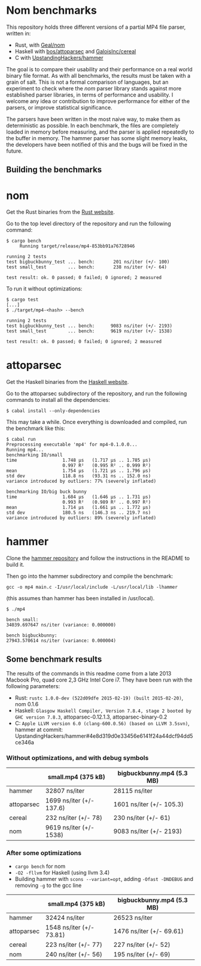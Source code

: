 # Nom benchmarks

This repository holds three different versions of a partial MP4 file parser, written in:

- Rust, with [Geal/nom](https://github.com/Geal/nom)
- Haskell with [bos/attoparsec](https://github.com/bos/attoparsec) and [GaloisInc/cereal](https://github.com/GaloisInc/cereal)
- C with [UpstandingHackers/hammer](https://github.com/UpstandingHackers/hammer)

The goal is to compare their usability and their performance on a real world binary file format. As with all benchmarks, the results must be taken with a grain of salt. This is not a formal comparison of languages, but an experiment to check where the *nom* parser library stands against more established parser libraries, in terms of performance and usability. I welcome any idea or contribution to improve performance for either of the parsers, or improve statistical significance.

The parsers have been written in the most naive way, to make them as deterministic as possible. In each benchmark, the files are completely loaded in memory before measuring, and the parser is applied repeatedly to the buffer in memory. The hammer parser has some slight memory leaks, the developers have been notified of this and the bugs will be fixed in the future.

## Building the benchmarks

# nom

Get the Rust binaries from the [Rust website](http://www.rust-lang.org/install.html).

Go to the top level directory of the repository and run the following command:

```shell
$ cargo bench
     Running target/release/mp4-853bb91a76728946

running 2 tests
test bigbuckbunny_test ... bench:       201 ns/iter (+/- 100)
test small_test        ... bench:       238 ns/iter (+/- 64)

test result: ok. 0 passed; 0 failed; 0 ignored; 2 measured
```

To run it without optimizations:

```shell
$ cargo test
[...]
$ ./target/mp4-<hash> --bench

running 2 tests
test bigbuckbunny_test ... bench:      9083 ns/iter (+/- 2193)
test small_test        ... bench:      9619 ns/iter (+/- 1538)

test result: ok. 0 passed; 0 failed; 0 ignored; 2 measured
```

# attoparsec

Get the Haskell binaries from the [Haskell website](https://www.haskell.org/downloads).

Go to the attoparsec subdirectory of the repository, and run the following commands to install all the dependencies:

```shell
$ cabal install --only-dependencies
```

This may take a while. Once everything is downloaded and compiled, run the benchmark like this:

```shell
$ cabal run
Preprocessing executable 'mp4' for mp4-0.1.0.0...
Running mp4...
benchmarking IO/small
time                 1.748 μs   (1.717 μs .. 1.785 μs)
                     0.997 R²   (0.995 R² .. 0.999 R²)
mean                 1.754 μs   (1.721 μs .. 1.796 μs)
std dev              118.8 ns   (93.31 ns .. 152.0 ns)
variance introduced by outliers: 77% (severely inflated)

benchmarking IO/big buck bunny
time                 1.684 μs   (1.646 μs .. 1.731 μs)
                     0.993 R²   (0.989 R² .. 0.997 R²)
mean                 1.714 μs   (1.661 μs .. 1.772 μs)
std dev              180.5 ns   (146.3 ns .. 219.7 ns)
variance introduced by outliers: 89% (severely inflated)
```

# hammer

Clone the [hammer repository](https://github.com/UpstandingHackers/hammer) and follow the instructions in the README to build it.

Then go into the hammer subdirectory and compile the benchmark:

```shell
gcc -o mp4 main.c -I/usr/local/include -L/usr/local/lib -lhammer
```

(this assumes than hammer has been installed in /usr/local).

```shell
$ ./mp4

bench small:
34039.697647 ns/iter (variance: 0.000000)

bench bigbuckbunny:
27943.570614 ns/iter (variance: 0.000004)
```

## Some benchmark results

The results of the commands in this readme come from a late 2013 Macbook Pro, quad core 2,3 GHz Intel Core i7. They have been run with the following parameters:

- Rust: `rustc 1.0.0-dev (522d09dfe 2015-02-19) (built 2015-02-20)`, nom 0.1.6
- Haskell: `Glasgow Haskell Compiler, Version 7.8.4, stage 2 booted by GHC version 7.8.3`, attoparsec-0.12.1.3, attoparsec-binary-0.2
- C: `Apple LLVM version 6.0 (clang-600.0.56) (based on LLVM 3.5svn)`, hammer at commit: UpstandingHackers/hammer#4e8d319d0e33456e6141f24a44dcf94dd5ce346a

### Without optimizations, and with debug symbols

|            | small.mp4 (375 kB)       | bigbuckbunny.mp4 (5.3 MB) |
| ---------- | ------------------------ | ------------------------- |
| hammer     | 32807 ns/iter            | 28115 ns/iter             |
| attoparsec | 1699 ns/iter (+/- 137.6) | 1601 ns/iter (+/- 105.3)  |
| cereal     | 232 ns/iter (+/- 78)     | 230 ns/iter (+/- 61)      |
| nom        | 9619 ns/iter (+/- 1538)  | 9083 ns/iter (+/- 2193)   |

### After some optimizations

- `cargo bench` for nom
- `-O2 -fllvm` for Haskell (using llvm 3.4)
- Building hammer with `scons --variant=opt`, adding `-Ofast -DNDEBUG` and removing `-g` to the gcc line

|            | small.mp4 (375 kB)       | bigbuckbunny.mp4 (5.3 MB) |
| ---------- | ------------------------ | ------------------------- |
| hammer     | 32424 ns/iter            | 26523 ns/iter             |
| attoparsec | 1548 ns/iter (+/- 73.81) | 1476 ns/iter (+/- 69.61)  |
| cereal     | 223 ns/iter (+/- 77)     | 227 ns/iter (+/- 52)      |
| nom        | 240 ns/iter (+/- 56)     | 195 ns/iter (+/- 69)      |


